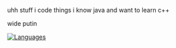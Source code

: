 uhh stuff
i code things
i know java and want to learn c++

wide putin

[![Languages](https://github-readme-stats.vercel.app/api/top-langs/?username=wideAG6&layout=compact&theme=dark)](https://github.com/anuraghazra/github-readme-stats)
